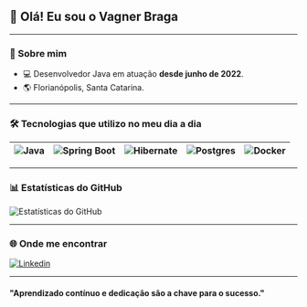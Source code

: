 ## 👋 Olá! Eu sou o Vagner Braga


---

### 🚀 Sobre mim

- 💻 Desenvolvedor Java em atuação **desde junho de 2022**.
- 🌎 Florianópolis, Santa Catarina.

---

### 🛠 Tecnologias que utilizo no meu dia a dia

| ![Java](https://img.shields.io/badge/Java-007396?style=flat-square&logo=java&logoColor=white) | ![Spring Boot](https://img.shields.io/badge/Spring%20Boot-6DB33F?style=flat-square&logo=springboot&logoColor=white) | ![Hibernate](https://img.shields.io/badge/Hibernate-59666C?style=flat-square&logo=hibernate&logoColor=white) | ![Postgres](https://img.shields.io/badge/Postgres-336791?style=flat-square&logo=postgresql&logoColor=white) | ![Docker](https://img.shields.io/badge/Docker-2496ED?style=flat-square&logo=docker&logoColor=white) |
|:--------------------------------------------------:|:--------------------------------------------------------:|:----------------------------------------------------:|:------------------------------------------------:|:----------------------------------------------:|

---

### 📊 Estatísticas do GitHub

![Estatísticas do GitHub](https://github-readme-stats.vercel.app/api?username=vagner-braga8&show_icons=true&theme=tokyonight&icon_color=green&hide_title=false)

---

### 🌐 Onde me encontrar

 [![Linkedin](https://img.shields.io/badge/LinkedIn-0077B5?style=flat-square&logo=linkedin&logoColor=white)](https://www.linkedin.com/in/vagner-braga-dev/)

---

#### "Aprendizado contínuo e dedicação são a chave para o sucesso."
